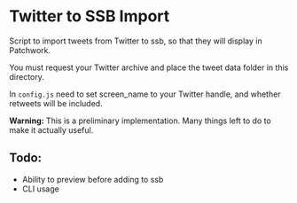 # Twitter to SSB Import 

Script to import tweets from Twitter to ssb, so that they will display in Patchwork.

You must request your Twitter archive and place the tweet data folder in this directory. 

In `config.js` need to set screen_name to your Twitter handle, and whether retweets will be included.

**Warning:** This is a preliminary implementation. Many things left to do to make it actually useful. 

## Todo: 

- Ability to preview before adding to ssb
- CLI usage
